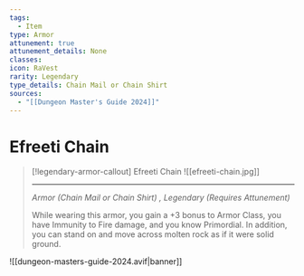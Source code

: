 ```yaml
---
tags:
  - Item
type: Armor
attunement: true
attunement_details: None
classes: 
icon: RaVest
rarity: Legendary
type_details: Chain Mail or Chain Shirt
sources:
  - "[[Dungeon Master's Guide 2024]]"
---
```

# Efreeti Chain
>[!legendary-armor-callout] Efreeti Chain
>![[efreeti-chain.jpg]]
>
>- - -
>_Armor (Chain Mail or Chain Shirt) , Legendary (Requires Attunement)_
>
>While wearing this armor, you gain a +3 bonus to Armor Class, you have Immunity to Fire damage, and you know Primordial. In addition, you can stand on and move across molten rock as if it were solid ground.
>


![[dungeon-masters-guide-2024.avif|banner]]